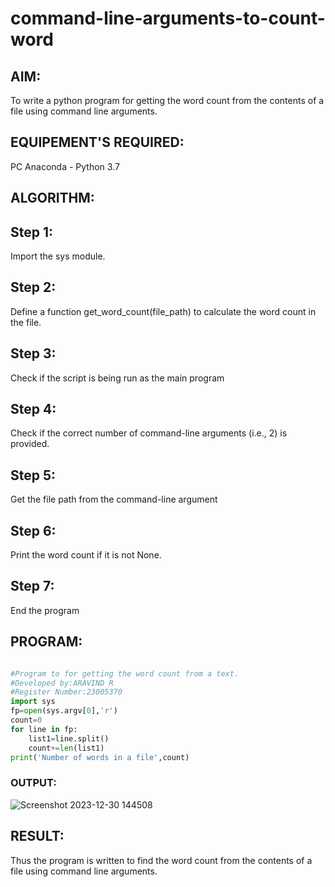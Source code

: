 # command-line-arguments-to-count-word
## AIM:
To write a python program for getting the word count from the contents of a file using command line arguments.
## EQUIPEMENT'S REQUIRED: 
PC
Anaconda - Python 3.7
## ALGORITHM: 
## Step 1:
Import the sys module.

## Step 2:
Define a function get_word_count(file_path) to calculate the word count in the file.

## Step 3:
Check if the script is being run as the main program

## Step 4:
Check if the correct number of command-line arguments (i.e., 2) is provided.

## Step 5:
Get the file path from the command-line argument

## Step 6:
Print the word count if it is not None.

## Step 7:
End the program

## PROGRAM:
```python

#Program to for getting the word count from a text.
#Developed by:ARAVIND R
#Register Number:23005370
import sys
fp=open(sys.argv[0],'r')
count=0
for line in fp:
    list1=line.split()
    count+=len(list1)
print('Number of words in a file',count)
```
### OUTPUT:
![Screenshot 2023-12-30 144508](https://github.com/ARAVIND23005370/command-line-arguments-to-count-word/assets/148514836/8db83ad8-83b8-4224-886b-07fdadc07195)


## RESULT:
Thus the program is written to find the word count from the contents of a file using command line arguments.
